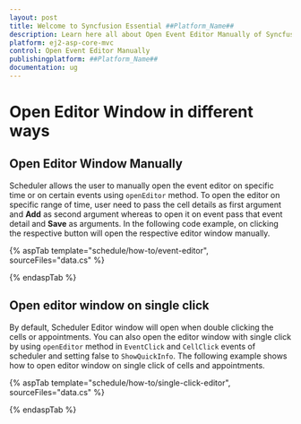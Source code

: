 ```yaml
---
layout: post
title: Welcome to Syncfusion Essential ##Platform_Name##
description: Learn here all about Open Event Editor Manually of Syncfusion Essential ##Platform_Name## widgets based on HTML5 and jQuery.
platform: ej2-asp-core-mvc
control: Open Event Editor Manually
publishingplatform: ##Platform_Name##
documentation: ug
---
```


# Open Editor Window in different ways

## Open Editor Window Manually

Scheduler allows the user to manually open the event editor on specific time or on certain events using `openEditor` method. To open the editor on specific range of time, user need to pass the cell details as first argument and **Add** as second argument whereas to open it on event pass that event detail and **Save** as arguments. In the following code example, on clicking the respective button will open the respective editor window manually.

{% aspTab template="schedule/how-to/event-editor", sourceFiles="data.cs"  %}

{% endaspTab %}

## Open editor window on single click

By default, Scheduler Editor window will open when double clicking the cells or appointments. You can also open the editor window with single click by using `openEditor` method in `EventClick` and `CellClick` events of scheduler and setting false to `ShowQuickInfo`. The following example shows how to open editor window on single click of cells and appointments.

{% aspTab template="schedule/how-to/single-click-editor", sourceFiles="data.cs"  %}

{% endaspTab %}
